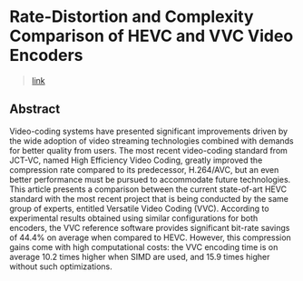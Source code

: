 # Rate-Distortion and Complexity Comparison of HEVC and VVC Video Encoders
> [link](https://ieeexplore.ieee.org/document/9069036/)

## Abstract
Video-coding systems have presented significant improvements driven by the wide adoption of video streaming technologies combined with demands for better quality from users. The most recent video-coding standard from JCT-VC, named High Efficiency Video Coding, greatly improved the compression rate compared to its predecessor, H.264/AVC, but an even better performance must be pursued to accommodate future technologies. This article presents a comparison between the current state-of-art HEVC standard with the most recent project that is being conducted by the same group of experts, entitled Versatile Video Coding (VVC). According to experimental results obtained using similar configurations for both encoders, the VVC reference software provides significant bit-rate savings of 44.4% on average when compared to HEVC. However, this compression gains come with high computational costs: the VVC encoding time is on average 10.2 times higher when SIMD are used, and 15.9 times higher without such optimizations.